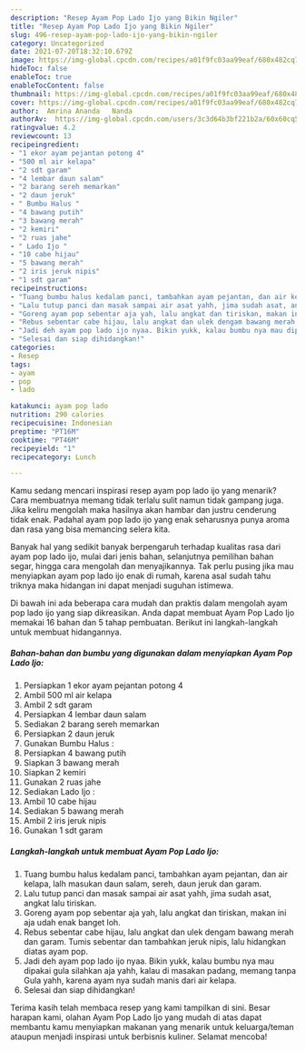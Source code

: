 ```yaml
---
description: "Resep Ayam Pop Lado Ijo yang Bikin Ngiler"
title: "Resep Ayam Pop Lado Ijo yang Bikin Ngiler"
slug: 496-resep-ayam-pop-lado-ijo-yang-bikin-ngiler
category: Uncategorized
date: 2021-07-20T18:32:10.679Z
image: https://img-global.cpcdn.com/recipes/a01f9fc03aa99eaf/680x482cq70/ayam-pop-lado-ijo-foto-resep-utama.jpg
hideToc: false
enableToc: true
enableTocContent: false
thumbnail: https://img-global.cpcdn.com/recipes/a01f9fc03aa99eaf/680x482cq70/ayam-pop-lado-ijo-foto-resep-utama.jpg
cover: https://img-global.cpcdn.com/recipes/a01f9fc03aa99eaf/680x482cq70/ayam-pop-lado-ijo-foto-resep-utama.jpg
author:  Amrina Ananda   Nanda
authorAv:  https://img-global.cpcdn.com/users/3c3d64b3bf221b2a/60x60cq50/avatar.jpg
ratingvalue: 4.2
reviewcount: 13
recipeingredient:
- "1 ekor ayam pejantan potong 4"
- "500 ml air kelapa"
- "2 sdt garam"
- "4 lembar daun salam"
- "2 barang sereh memarkan"
- "2 daun jeruk"
- " Bumbu Halus "
- "4 bawang putih"
- "3 bawang merah"
- "2 kemiri"
- "2 ruas jahe"
- " Lado Ijo "
- "10 cabe hijau"
- "5 bawang merah"
- "2 iris jeruk nipis"
- "1 sdt garam"
recipeinstructions:
- "Tuang bumbu halus kedalam panci, tambahkan ayam pejantan, dan air kelapa, lalh masukan daun salam, sereh, daun jeruk dan garam."
- "Lalu tutup panci dan masak sampai air asat yahh, jima sudah asat, angkat lalu tiriskan."
- "Goreng ayam pop sebentar aja yah, lalu angkat dan tiriskan, makan ini aja udah enak banget loh."
- "Rebus sebentar cabe hijau, lalu angkat dan ulek dengam bawang merah dan garam. Tumis sebentar dan tambahkan jeruk nipis, lalu hidangkan diatas ayam pop."
- "Jadi deh ayam pop lado ijo nyaa. Bikin yukk, kalau bumbu nya mau dipakai gula silahkan aja yahh, kalau di masakan padang, memang tanpa Gula yahh, karena ayam nya sudah manis dari air kelapa."
- "Selesai dan siap dihidangkan!"
categories:
- Resep
tags:
- ayam
- pop
- lado

katakunci: ayam pop lado 
nutrition: 290 calories
recipecuisine: Indonesian
preptime: "PT16M"
cooktime: "PT46M"
recipeyield: "1"
recipecategory: Lunch

---
```



Kamu sedang mencari inspirasi resep ayam pop lado ijo yang menarik? Cara membuatnya memang tidak terlalu sulit namun tidak gampang juga. Jika keliru mengolah maka hasilnya akan hambar dan justru cenderung tidak enak. Padahal ayam pop lado ijo yang enak seharusnya punya aroma dan rasa yang bisa memancing selera kita.


Banyak hal yang sedikit banyak berpengaruh terhadap kualitas rasa dari ayam pop lado ijo, mulai dari jenis bahan, selanjutnya pemilihan bahan segar, hingga cara mengolah dan menyajikannya. Tak perlu pusing jika mau menyiapkan ayam pop lado ijo enak di rumah, karena asal sudah tahu triknya maka hidangan ini dapat menjadi suguhan istimewa.




Di bawah ini ada beberapa cara mudah dan praktis dalam mengolah ayam pop lado ijo yang siap dikreasikan. Anda dapat membuat Ayam Pop Lado Ijo memakai 16 bahan dan 5 tahap pembuatan. Berikut ini langkah-langkah untuk membuat hidangannya.

<!--inarticleads1-->

##### Bahan-bahan dan bumbu yang digunakan dalam menyiapkan Ayam Pop Lado Ijo:

1. Persiapkan 1 ekor ayam pejantan potong 4
1. Ambil 500 ml air kelapa
1. Ambil 2 sdt garam
1. Persiapkan 4 lembar daun salam
1. Sediakan 2 barang sereh memarkan
1. Persiapkan 2 daun jeruk
1. Gunakan  Bumbu Halus :
1. Persiapkan 4 bawang putih
1. Siapkan 3 bawang merah
1. Siapkan 2 kemiri
1. Gunakan 2 ruas jahe
1. Sediakan  Lado Ijo :
1. Ambil 10 cabe hijau
1. Sediakan 5 bawang merah
1. Ambil 2 iris jeruk nipis
1. Gunakan 1 sdt garam




<!--inarticleads2-->

##### Langkah-langkah untuk membuat Ayam Pop Lado Ijo:

1. Tuang bumbu halus kedalam panci, tambahkan ayam pejantan, dan air kelapa, lalh masukan daun salam, sereh, daun jeruk dan garam.
1. Lalu tutup panci dan masak sampai air asat yahh, jima sudah asat, angkat lalu tiriskan.
1. Goreng ayam pop sebentar aja yah, lalu angkat dan tiriskan, makan ini aja udah enak banget loh.
1. Rebus sebentar cabe hijau, lalu angkat dan ulek dengam bawang merah dan garam. Tumis sebentar dan tambahkan jeruk nipis, lalu hidangkan diatas ayam pop.
1. Jadi deh ayam pop lado ijo nyaa. Bikin yukk, kalau bumbu nya mau dipakai gula silahkan aja yahh, kalau di masakan padang, memang tanpa Gula yahh, karena ayam nya sudah manis dari air kelapa.
1. Selesai dan siap dihidangkan!



Terima kasih telah membaca resep yang kami tampilkan di sini. Besar harapan kami, olahan Ayam Pop Lado Ijo yang mudah di atas dapat membantu kamu menyiapkan makanan yang menarik untuk keluarga/teman ataupun menjadi inspirasi untuk berbisnis kuliner. Selamat mencoba!
